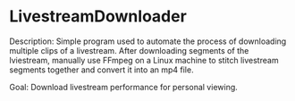 # LivestreamDownloader
Description: Simple program used to automate the process of downloading multiple clips of a livestream. After downloading segments of the lviestream, manually use FFmpeg on a Linux machine to stitch livestream segments together and convert it into an mp4 file.

Goal: Download livestream performance for personal viewing.
